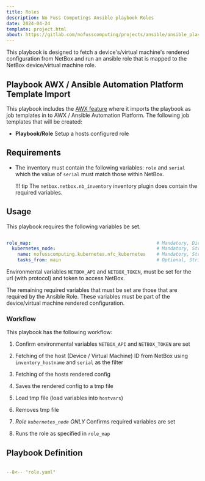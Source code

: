 ```yaml
---
title: Roles
description: No Fuss Computings Ansible playbook Roles
date: 2024-04-24
template: project.html
about: https://gitlab.com/nofusscomputing/projects/ansible/ansible_playbooks
---
```


This playbook is designed to fetch a device's/virtual machine's rendered configuration from NetBox and run an ansible role that is mapped to the NetBox device/virtual machine role.


## Playbook AWX / Ansible Automation Platform Template Import

This playbook includes the [AWX feature](awx.md) where it imports the playbook as job templates in to AWX / Ansible Automation Platform. The following job templates that will be created:

- **Playbook/Role** Setup a hosts configured role


## Requirements

- The inventory must contain the following variables: `role` and `serial` which the value of `serial` must match those within NetBox.

    !!! tip
        The `netbox.netbox.nb_inventory` inventory plugin does contain the required variables.


## Usage

This playbook requires the following variables be set.

``` yaml

role_map:                                              # Mandatory, Dict.
  kubernetes_node:                                     # Mandatory, String. Netbox device/Virtual Machine role slug
    name: nofusscomputing.kubernetes.nfc_kubernetes    # Mandatory, String. Name of the Ansible Role that will be run
    tasks_from: main                                   # Optional, String. Name of the task file within the role that will be used.

```

Environmental variables `NETBOX_API` and `NETBOX_TOKEN`, must be set for the url (with protocol) and token to access NetBox.

The remaining required variables that must be set are those that are required by the Ansible Role. These variables must be part of the device/virtual machine rendered configuration.


### Workflow

This playbook has the following workflow:

1. Confirm environmental variables `NETBOX_API` and `NETBOX_TOKEN` are set

1. Fetching of the host (Device / Virtual Machine) ID from NetBox using `inventory_hostname` and `serial` as the filter

1. Fetching of the hosts rendered config

1. Saves the rendered config to a tmp file

1. Load tmp file (load variables into `hostvars`)

1. Removes tmp file

1. _Role `kubernetes_node` ONLY_ Confirms required variables are set

1. Runs the role as specified in `role_map`


## Playbook Definition

``` yaml title="role.yaml" linenums="1"

--8<-- "role.yaml"

```